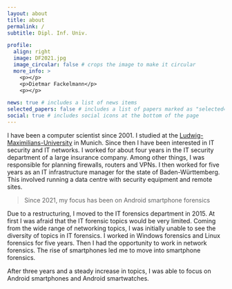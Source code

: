 ```yaml
---
layout: about
title: about
permalink: /
subtitle: Dipl. Inf. Univ.

profile:
  align: right
  image: DF2021.jpg
  image_circular: false # crops the image to make it circular
  more_info: >
    <p></p>
    <p>Dietmar Fackelmann</p>
    <p></p>

news: true # includes a list of news items
selected_papers: false # includes a list of papers marked as "selected={true}"
social: true # includes social icons at the bottom of the page
---
```


[Ludwig-Maximilians-University]: https://www.lmu.de/de/index.html "https://www.lmu.de/de/index.html"

I have been a computer scientist since 2001.
I studied at the [Ludwig-Maximilians-University] in Munich.
Since then I have been interested in IT security and IT networks.
I worked for about four years in the IT security department of a large insurance company.
Among other things, I was responsible for planning firewalls, routers and VPNs.
I then worked for five years as an IT infrastructure manager for the state of Baden-Württemberg.
This involved running a data centre with security equipment and remote sites.

> Since 2021, my focus has been on Android smartphone forensics

Due to a restructuring, I moved to the IT forensics department in 2015.
At first I was afraid that the IT forensic topics would be very limited.
Coming from the wide range of networking topics, I was initially unable to see
the diversity of topics in IT forensics.
I worked in Windows forensics and Linux forensics for five years.
Then I had the opportunity to work in network forensics.
The rise of smartphones led me to move into smartphone forensics.

After three years and a steady increase in topics,
I was able to focus on Android smartphones and Android smartwatches.
